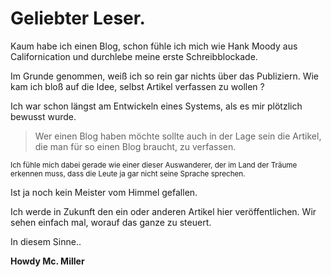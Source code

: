 # Geliebter Leser.

Kaum habe ich einen Blog, schon fühle ich mich wie Hank Moody aus Californication und durchlebe meine erste Schreibblockade.

Im Grunde genommen, weiß ich so rein gar nichts über das Publiziern. Wie kam ich bloß auf die Idee, selbst Artikel verfassen zu wollen ?

Ich war schon längst am Entwickeln eines Systems, als es mir plötzlich bewusst wurde.

> Wer einen Blog haben möchte sollte auch in der Lage sein die Artikel, die man für so einen Blog braucht, zu verfassen.

<small>Ich fühle mich dabei gerade wie einer dieser Auswanderer, der im Land der Träume erkennen muss, dass die Leute ja gar nicht seine Sprache sprechen.</small>

Ist ja noch kein Meister vom Himmel gefallen.

Ich werde in Zukunft den ein oder anderen Artikel hier veröffentlichen. Wir sehen einfach mal, worauf das ganze zu steuert.

In diesem Sinne..

**Howdy Mc. Miller**
